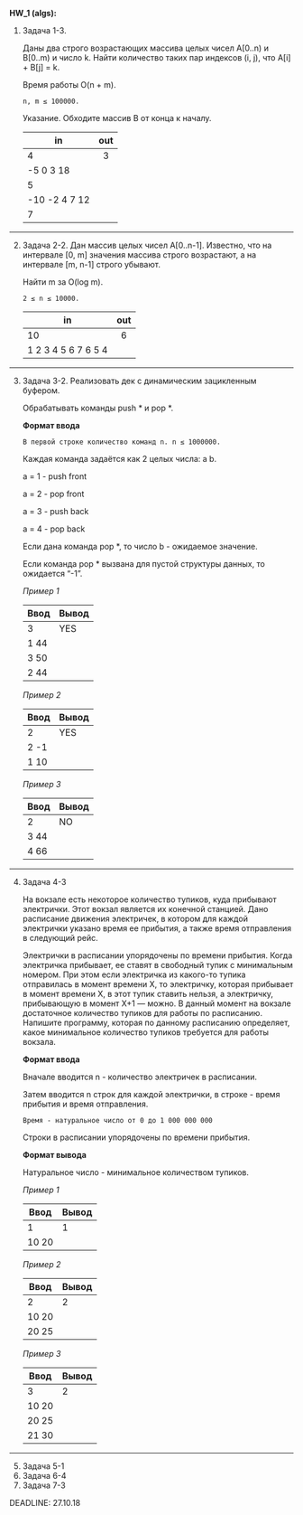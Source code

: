 **HW_1 (algs):**

1. Задача 1-3.

    Даны два строго возрастающих массива целых чисел A[0..n) и B[0..m) и число k. Найти количество таких пар индексов (i, j), что A[i] + B[j] = k. 
    
    Время работы O(n + m).

    `n, m ≤ 100000.`
    
    Указание. Обходите массив B от конца к началу.

    |__in__|__out__|
    |---|:----:|
    |4|3|
    |-5 0 3 18|
    |5|
    |-10 -2 4 7 12|
    |7|
---
2. Задача 2-2.
    Дан массив целых чисел А[0..n-1]. Известно, что на интервале [0, m] значения массива строго возрастают, а на интервале [m, n-1] строго убывают. 
    
    Найти m за O(log m).
    
    `2 ≤ n ≤ 10000.`
    
    |__in__|__out__|
    |---|:---:|
    |10|6|
    |1 2 3 4 5 6 7 6 5 4|
---
3. Задача 3-2.
    Реализовать дек с динамическим зацикленным буфером.
    
    Обрабатывать команды push * и pop *.
    
    **Формат ввода**
    
    `В первой строке количество команд n. n ≤ 1000000.`
    
    Каждая команда задаётся как 2 целых числа: a b.
    
    a = 1 - push front
    
    a = 2 - pop front
    
    a = 3 - push back
    
    a = 4 - pop back
    
    Если дана команда pop *, то число b - ожидаемое значение. 
    
    Если команда pop * вызвана для пустой структуры данных, то ожидается “-1”.
    
    _Пример 1_
    
    |Ввод|Вывод|
    |---|---|
    |3| YES
    |1 44|
    |3 50|
    |2 44|
    
    _Пример 2_
    
    |Ввод|Вывод|
    |---|---|
    |2| YES|
    |2 -1|
    |1 10|
    
    _Пример 3_
    
    |Ввод|Вывод|
    |---|---|
    |2|NO|
    |3 44|
    |4 66|
---    
4. Задача 4-3

    На вокзале есть некоторое количество тупиков, куда прибывают электрички. Этот вокзал является их конечной станцией. Дано расписание движения электричек, в котором для каждой электрички указано время ее прибытия, а также время отправления в следующий рейс.
     
    Электрички в расписании упорядочены по времени прибытия. Когда электричка прибывает, ее ставят в свободный тупик с минимальным номером. При этом если электричка из какого-то тупика отправилась в момент времени X, то электричку, которая прибывает в момент времени X, в этот тупик ставить нельзя, а электричку, прибывающую в момент X+1 — можно. В данный момент на вокзале достаточное количество тупиков для работы по расписанию. Напишите программу, которая по данному расписанию определяет, какое минимальное количество тупиков требуется для работы вокзала.
    
    **Формат ввода**
    
    Вначале вводится n - количество электричек в расписании. 
    
    Затем вводится n строк для каждой электрички, в строке - время прибытия и время отправления. 
    
    `Время - натуральное число от 0 до 1 000 000 000`
    
    Строки в расписании упорядочены по времени прибытия.
    
    **Формат вывода**
    
    Натуральное число - минимальное количеством тупиков.
    
    _Пример 1_
    
    |Ввод|Вывод|
    |---|---|
    |1|1
    |10 20|
    
    _Пример 2_
    
    |Ввод|Вывод|
    |---|---|
    |2|2
    |10 20
    |20 25
    
    _Пример 3_
    
    |Ввод|Вывод|
    |---|---|
    |3|2
    |10 20
    |20 25
    |21 30
    
---
5. Задача 5-1
6. Задача 6-4
7. Задача 7-3

DEADLINE: 27.10.18
